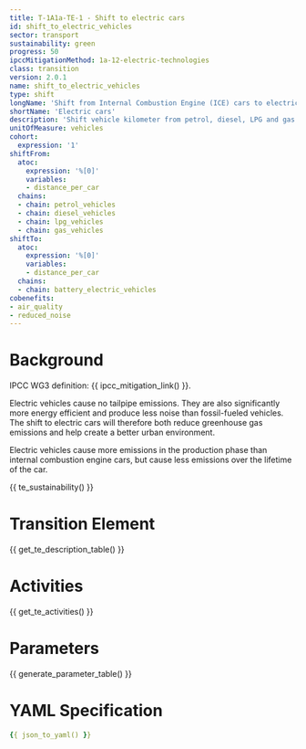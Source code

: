 ```yaml
---
title: T-1A1a-TE-1 - Shift to electric cars
id: shift_to_electric_vehicles
sector: transport
sustainability: green
progress: 50
ipccMitigationMethod: 1a-12-electric-technologies
class: transition
version: 2.0.1
name: shift_to_electric_vehicles
type: shift
longName: 'Shift from Internal Combustion Engine (ICE) cars to electric cars.'
shortName: 'Electric cars'
description: 'Shift vehicle kilometer from petrol, diesel, LPG and gas vehicles to battery electric vehicles in vehicle kilometer to fulfill the need of mobility'
unitOfMeasure: vehicles
cohort:
  expression: '1'
shiftFrom:
  atoc:
    expression: '%[0]'
    variables:
    - distance_per_car
  chains:
  - chain: petrol_vehicles
  - chain: diesel_vehicles
  - chain: lpg_vehicles
  - chain: gas_vehicles
shiftTo:
  atoc:
    expression: '%[0]'
    variables:
    - distance_per_car
  chains:
  - chain: battery_electric_vehicles
cobenefits:
- air_quality
- reduced_noise
---
```



#  Background

IPCC WG3 definition: {{ ipcc_mitigation_link() }}.

Electric vehicles cause no tailpipe emissions. They are also significantly more energy efficient and produce less noise than fossil-fueled vehicles. The shift to electric cars will therefore both reduce greenhouse gas emissions and help create a better urban environment.

Electric vehicles cause more emissions in the production phase than internal combustion engine cars, but cause less emissions over the lifetime of the car.

{{ te_sustainability() }}

# Transition Element

{{ get_te_description_table() }}


# Activities

{{ get_te_activities() }}


# Parameters

{{ generate_parameter_table() }}


# YAML Specification

```yaml
{{ json_to_yaml() }}
```
